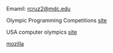 Emamil: rcruz2@mdc.edu

Olympic Programming Competitions [site](https://icpc.baylor.edu)

USA computer olympics [site](http://usaco.org/)

[mozilla](https://thimble.mozilla.org/en-US/user/19cah/1296290) 
